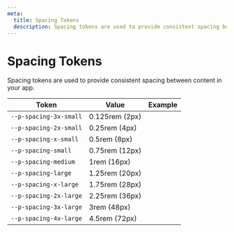 ```yaml
---
meta:
  title: Spacing Tokens
  description: Spacing tokens are used to provide consistent spacing between content in your app.
---
```


# Spacing Tokens

Spacing tokens are used to provide consistent spacing between content in your app.

| Token                  | Value          | Example                                                                                                       |
| ---------------------- | -------------- | ------------------------------------------------------------------------------------------------------------- |
| `--p-spacing-3x-small` | 0.125rem (2px) | <div class="spacing-demo" style="width: var(--p-spacing-3x-small); height: var(--p-spacing-3x-small);"></div> |
| `--p-spacing-2x-small` | 0.25rem (4px)  | <div class="spacing-demo" style="width: var(--p-spacing-2x-small); height: var(--p-spacing-2x-small);"></div> |
| `--p-spacing-x-small`  | 0.5rem (8px)   | <div class="spacing-demo" style="width: var(--p-spacing-x-small); height: var(--p-spacing-x-small);"></div>   |
| `--p-spacing-small`    | 0.75rem (12px) | <div class="spacing-demo" style="width: var(--p-spacing-small); height: var(--p-spacing-small);"></div>       |
| `--p-spacing-medium`   | 1rem (16px)    | <div class="spacing-demo" style="width: var(--p-spacing-medium); height: var(--p-spacing-medium);"></div>     |
| `--p-spacing-large`    | 1.25rem (20px) | <div class="spacing-demo" style="width: var(--p-spacing-large); height: var(--p-spacing-large);"></div>       |
| `--p-spacing-x-large`  | 1.75rem (28px) | <div class="spacing-demo" style="width: var(--p-spacing-x-large); height: var(--p-spacing-x-large);"></div>   |
| `--p-spacing-2x-large` | 2.25rem (36px) | <div class="spacing-demo" style="width: var(--p-spacing-2x-large); height: var(--p-spacing-2x-large);"></div> |
| `--p-spacing-3x-large` | 3rem (48px)    | <div class="spacing-demo" style="width: var(--p-spacing-3x-large); height: var(--p-spacing-3x-large);"></div> |
| `--p-spacing-4x-large` | 4.5rem (72px)  | <div class="spacing-demo" style="width: var(--p-spacing-4x-large); height: var(--p-spacing-4x-large);"></div> |
